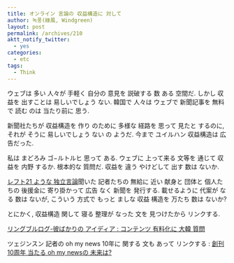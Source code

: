 ```yaml
---
title: オンライン 言論の 収益構造に 対して
author: 녹풍(綠風, Windgreen)
layout: post
permalink: /archives/210
aktt_notify_twitter:
  - yes
categories:
  - etc
tags:
  - Think
---
```

ウェブは 多い 人々が 手軽く 自分の 意見を 説破する 数 ある 空間だ. しかし 収益を 出すことは 易しいでしょう ない. 韓国で 人々は ウェブで 新聞記事を 無料で 読む のは 当たり前に 思う.

新聞社たちが 収益構造を 作り のために 多様な 経路を 思って 見たと するのに, それが そうに 易しいでしょう ない の ようだ. 今まで ユイルハン 収益構造は 広告だった.

私は まどろみ ゴ−ルトルヒ 思って ある. ウェブに 上って来る 文等を 通じて 収益を 内野 するか. 根本的な 質問だ. 収益を 違う やけどして 出す 数は ないか.

<a href="http://left21.com/" target="_blank">レフト21 ような 独立言論</a>聞いた 記者たちの 無給に 近い 献身と 団体と 個人たちの 後援金に 寄り掛かって 広告 なく 新聞を 発行する. 載せるように 代案が なる 数は ないが, こういう 方式で もっと ましな 収益 構造を 万たち 数は ないか?

とにかく, 収益構造 関して 寝る 整理が なった 文を 見つけたから リンクする.

<a href="http://ringblog.net/1773" target="_blank">リングブルログ-彼ばかりの アイディア : コンテンツ 有料化に 大韓 質問</a>

ツェジンスン 記者の oh my news 10年に 関する 文も あって リンクする : <a href="http://onlinejournalism.co.kr/1196230887" target="_blank">創刊 10周年 当たる oh my newsの 未来は?</a>